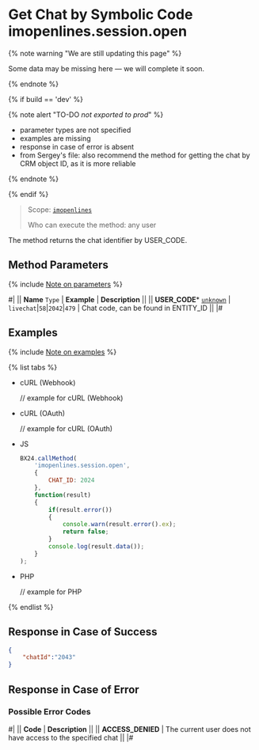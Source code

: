 # Get Chat by Symbolic Code imopenlines.session.open

{% note warning "We are still updating this page" %}

Some data may be missing here — we will complete it soon.

{% endnote %}

{% if build == 'dev' %}

{% note alert "TO-DO _not exported to prod_" %}

- parameter types are not specified
- examples are missing
- response in case of error is absent
- from Sergey's file: also recommend the method for getting the chat by CRM object ID, as it is more reliable

{% endnote %}

{% endif %}

> Scope: [`imopenlines`](../../../scopes/permissions.md)
>
> Who can execute the method: any user

The method returns the chat identifier by USER_CODE.

## Method Parameters

{% include [Note on parameters](../../../../_includes/required.md) %}

#|
|| **Name**
`Type` | **Example** | **Description** ||
|| **USER_CODE***
[`unknown`](../../../data-types.md) | `livechat`\|`58`\|`2042`\|`479` | Chat code, can be found in ENTITY_ID ||
|#

## Examples

{% include [Note on examples](../../../../_includes/examples.md) %}

{% list tabs %}

- cURL (Webhook)

    // example for cURL (Webhook)

- cURL (OAuth)

    // example for cURL (OAuth)

- JS
    
    ```js
    BX24.callMethod(
        'imopenlines.session.open',
        {
            CHAT_ID: 2024
        },
        function(result)
        {
            if(result.error())
            {
                console.warn(result.error().ex);
                return false;
            }
            console.log(result.data());
        }
    );
    ```

- PHP

    // example for PHP

{% endlist %}

## Response in Case of Success

```json
{
    "chatId":"2043"
}
```

## Response in Case of Error

### Possible Error Codes

#|
|| **Code** | **Description** ||
|| **ACCESS_DENIED** | The current user does not have access to the specified chat ||
|#